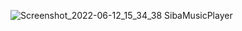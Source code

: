 ![Screenshot_2022-06-12_15_34_38](https://user-images.githubusercontent.com/44531109/173252599-8c9c17aa-0fea-4fa0-b338-29e679f1eeea.png)
SibaMusicPlayer
